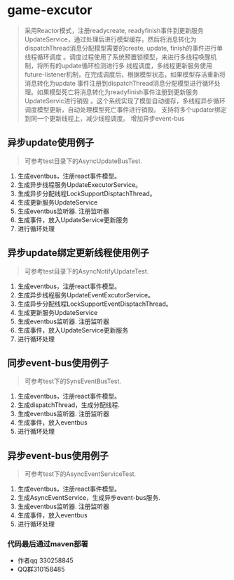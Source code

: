 # game-excutor
> 采用Reactor模式，注册readycreate, readyfinish事件到更新服务UpdateService，通过处理后进行模型缓存，然后将消息转化为
dispatchThread消息分配模型需要的create, update, finish的事件进行单线程循环调度
。调度过程使用了系统预置锁模型，来进行多线程唤醒机制，将所有的update循环检测进行多
线程调度，多线程更新服务使用future-listener机制，在完成调度后，根据模型状态，如果模型存活重新将消息转化为update
事件注册到dispatchThread消息分配模型进行循环处理。如果模型死亡将消息转化为readyfinish事件注册到更新服务UpdateServic进行销毁
。这个系统实现了模型自动缓存，多线程异步循环调度模型更新，自动处理模型死亡事件进行销毁。
支持将多个updater绑定到同一个更新线程上，减少线程调度。
增加异步event-bus

## 异步update使用例子

> 可参考test目录下的AsyncUpdateBusTest.

1. 生成eventbus，注册react事件模型。
3. 生成异步线程服务UpdateExecutorService。
4. 生成异步分配线程LockSupportDisptachThread。
5. 生成更新服务UpdateService
6. 生成eventbus监听器. 注册监听器
8. 生成事件，放入UpdateService更新服务
9. 进行循环处理

## 异步update绑定更新线程使用例子

> 可参考test目录下的AsyncNotifyUpdateTest.

1. 生成eventbus，注册react事件模型。
3. 生成异步线程服务UpdateEventExcutorService。
4. 生成异步分配线程LockSupportEventDisptachThread。
5. 生成更新服务UpdateService
6. 生成eventbus监听器. 注册监听器
8. 生成事件，放入UpdateService更新服务
9. 进行循环处理

## 同步event-bus使用例子

> 可参考test下的SynsEventBusTest.

1. 生成eventbus，注册react事件模型。
2. 生成dispatchThread，生成分配线程.
3. 生成eventbus监听器. 注册监听器
4. 生成事件，放入eventbus
5. 进行循环处理

## 异步event-bus使用例子

> 可参考test下的AsyncEventServiceTest.

1. 生成eventbus，注册react事件模型。
2. 生成AsyncEventService，生成异步event-bus服务.
3. 生成eventbus监听器. 注册监听器
4. 生成事件，放入eventbus
5. 进行循环处理

### 代码最后通过maven部署

- 作者qq 330258845
- QQ群310158485
